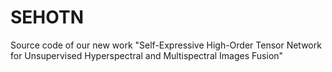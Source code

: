 # SEHOTN
Source code of our new work "Self-Expressive High-Order Tensor Network for Unsupervised Hyperspectral and Multispectral Images Fusion"
